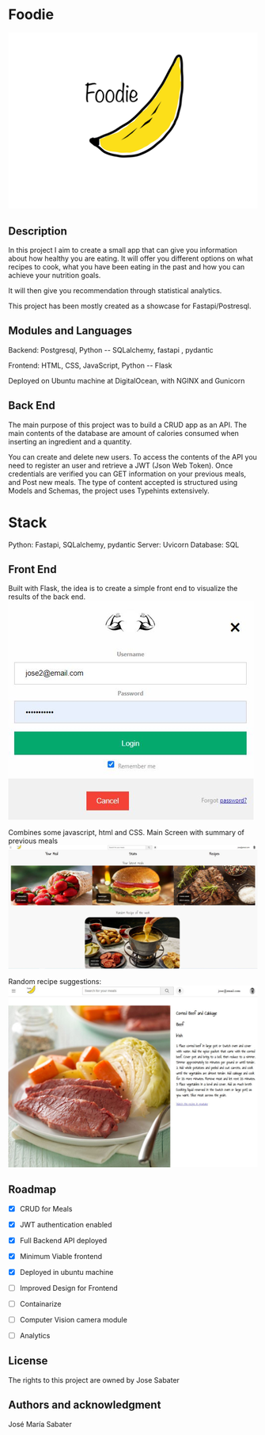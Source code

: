 # Foodie

![plot](./assets/foodie.JPG)
## Description

In this project I aim to create a small app that can give you information about how healthy you are eating.
It will offer you different options on what recipes to cook, what you have been eating in the past and how you can achieve
your nutrition goals.

It will then give you recommendation through statistical analytics.

This project has been mostly created as a showcase for Fastapi/Postresql.

## Modules and Languages

Backend: Postgresql, Python -- SQLalchemy, fastapi , pydantic  

Frontend: HTML, CSS, JavaScript, Python -- Flask  

Deployed on Ubuntu machine at DigitalOcean, with NGINX and Gunicorn  


## Back End
The main purpose of this project was to build a CRUD app as an API. The main contents of the database are amount of calories consumed when inserting an ingredient and a quantity.

You can create and delete new users.
To access the contents of the API you need to register an user and retrieve a JWT (Json Web Token).
Once credentials are verified you can GET information on your previous meals, and Post new meals.
The type of content accepted is structured using Models and Schemas, the project uses Typehints extensively.

# Stack
Python: Fastapi, SQLalchemy, pydantic
Server: Uvicorn
Database: SQL


## Front End
Built with Flask, the idea is to create a simple front end to visualize the results of the back end.
![plot](./assets/login.jpg)  

Combines some javascript, html and CSS.
Main Screen with summary of previous meals
![plot](./assets/main_screen.jpg)  

Random recipe suggestions:  
![plot](./assets/random_recipe.JPG)  

## Roadmap

- [x] CRUD for Meals

- [x] JWT authentication enabled

- [x] Full Backend API deployed

- [x] Minimum Viable frontend

- [x] Deployed in ubuntu machine

- [ ] Improved Design for Frontend

- [ ] Containarize

- [ ] Computer Vision camera module

- [ ] Analytics

## License

The rights to this project are owned by Jose Sabater

## Authors and acknowledgment
José María Sabater
